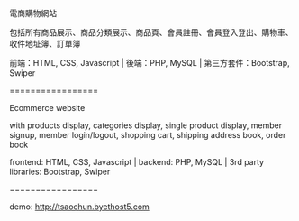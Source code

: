 電商購物網站

包括所有商品展示、商品分類展示、商品頁、會員註冊、會員登入登出、購物車、收件地址簿、訂單簿

前端：HTML, CSS, Javascript | 後端：PHP, MySQL | 第三方套件：Bootstrap, Swiper

=================

Ecommerce website

with products display, categories display, single product display, member signup, member login/logout, shopping cart, shipping address book, order book

frontend: HTML, CSS, Javascript | backend: PHP, MySQL | 3rd party libraries: Bootstrap, Swiper

=================

demo: http://tsaochun.byethost5.com




